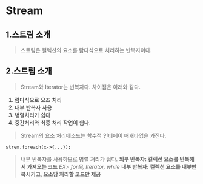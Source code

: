 Stream
=============
  
1.스트림 소개
-------------
>스트림은 컬렉션의 요소를 람다식으로 처리하는 반복자이다.  
  
2.스트림 소개
-------------
>Stream와 Iterator는 빈복자다. 차이점은 아래와 같다.
 1. 람다식으로 요초 처리
 2. 내부 반복자 사용
 3. 병렬처리가 쉽다
 4. 중간처리와 최종 처리 작업이 쉽다.
   
>Stream의 요소 처리메소드는 함수적 인터페이 매개타입을 가진다.
```
strem.foreach(x->{...});
```

>내부 반복자를 사용하므로 병렬 처리가 쉽다. 
**외부 반복자: 컬렉션 요소를 반복해서 가져오는 코드**
*EX> for문, Iterator, while*
**내부 반복자: 컬렉션 요소를  내부반복시키고, 요소당 처리할 코드만 제공**
